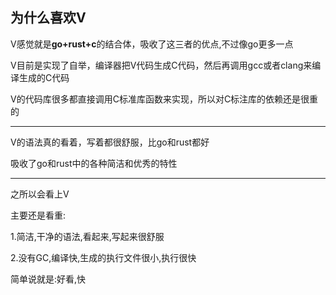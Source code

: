## 为什么喜欢V



V感觉就是**go+rust+c**的结合体，吸收了这三者的优点,不过像go更多一点

V目前是实现了自举，编译器把V代码生成C代码，然后再调用gcc或者clang来编译生成的C代码

V的代码库很多都直接调用C标准库函数来实现，所以对C标注库的依赖还是很重的

------

V的语法真的看着，写着都很舒服，比go和rust都好

吸收了go和rust中的各种简洁和优秀的特性

------

之所以会看上V

主要还是看重:

1.简洁,干净的语法,看起来,写起来很舒服

2.没有GC,编译快,生成的执行文件很小,执行很快

简单说就是:好看,快

